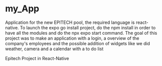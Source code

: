 # my_App


Application for the new EPITECH pool, the required language is react-native.
To launch the expo go install project, do the npm install in order to have all the modules and do the npx expo start command.
The goal of this project was to make an application with a login, a overview of the company's employees and the possible addition of widgets like we did weather, camera and a calendar with a to do list


Epitech Project in React-Native 
